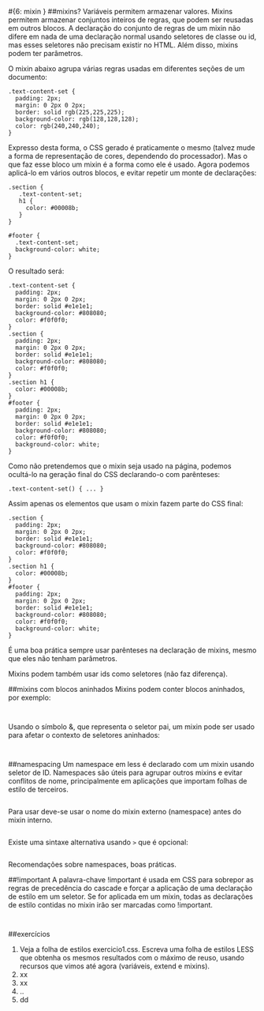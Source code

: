 #{6: mixin }
##mixins?
Variáveis permitem armazenar valores. Mixins permitem armazenar conjuntos inteiros de regras, que podem ser reusadas em outros blocos. A declaração do conjunto de regras de um mixin não difere em nada de uma declaração normal usando seletores de classe ou id, mas esses seletores não precisam existir no HTML. Além disso, mixins podem ter parâmetros.

O mixin abaixo agrupa várias regras usadas em diferentes seções de um documento:

```
.text-content-set {
  padding: 2px;
  margin: 0 2px 0 2px;
  border: solid rgb(225,225,225);
  background-color: rgb(128,128,128);
  color: rgb(240,240,240);
}
```
Expresso desta forma, o CSS gerado é praticamente o mesmo (talvez mude a forma de representação de cores, dependendo do processador). Mas o que faz esse bloco um mixin é a forma como ele é usado. Agora podemos aplicá-lo em vários outros blocos, e evitar repetir um monte de declarações:

```
.section {
   .text-content-set;
   h1 {
     color: #00008b;
   }
}

#footer {
  .text-content-set;
  background-color: white;
}
```

O resultado será:

```
.text-content-set {
  padding: 2px;
  margin: 0 2px 0 2px;
  border: solid #e1e1e1;
  background-color: #808080;
  color: #f0f0f0;
}
.section {
  padding: 2px;
  margin: 0 2px 0 2px;
  border: solid #e1e1e1;
  background-color: #808080;
  color: #f0f0f0;
}
.section h1 {
  color: #00008b;
}
#footer {
  padding: 2px;
  margin: 0 2px 0 2px;
  border: solid #e1e1e1;
  background-color: #808080;
  color: #f0f0f0;
  background-color: white;
}

```

Como não pretendemos que o mixin seja usado na página, podemos ocultá-lo na geração final do CSS declarando-o com parênteses:

```
.text-content-set() { ... }
```

Assim apenas os elementos que usam o mixin fazem parte do CSS final:

```
.section {
  padding: 2px;
  margin: 0 2px 0 2px;
  border: solid #e1e1e1;
  background-color: #808080;
  color: #f0f0f0;
}
.section h1 {
  color: #00008b;
}
#footer {
  padding: 2px;
  margin: 0 2px 0 2px;
  border: solid #e1e1e1;
  background-color: #808080;
  color: #f0f0f0;
  background-color: white;
}
```
É uma boa prática sempre usar parênteses na declaração de mixins, mesmo que eles não tenham parâmetros. 

Mixins podem também usar ids como seletores (não faz diferença). 

##mixins com blocos aninhados
Mixins podem conter blocos aninhados, por exemplo:
```
```
```
```

Usando o símbolo &, que representa o seletor pai, um mixin pode ser usado para afetar o contexto de seletores aninhados:
```
```
```
```


##namespacing
Um namespace em less é declarado com um mixin usando seletor de ID. Namespaces são úteis para agrupar outros mixins e evitar conflitos de nome, principalmente em aplicações que importam folhas de estilo de terceiros.
```
```
Para usar deve-se usar o nome do mixin externo (namespace) antes do mixin interno. 
```
```
Existe uma sintaxe alternativa usando `>` que é opcional:
```
```
Recomendações sobre namespaces, boas práticas.

##!important
A palavra-chave !important é usada em CSS para sobrepor as regras de precedência do cascade e forçar a aplicação de uma declaração de estilo em um seletor. Se for aplicada em um mixin, todas as declarações de estilo contidas no mixin irão ser marcadas como !important.

```
```

```
```

##exercícios
1. Veja a folha de estilos exercicio1.css. Escreva uma folha de estilos LESS que obtenha os mesmos resultados com o máximo de reuso, usando recursos que vimos até agora (variáveis, extend e mixins).
2. xx
3. xx
4. ..
5. dd

